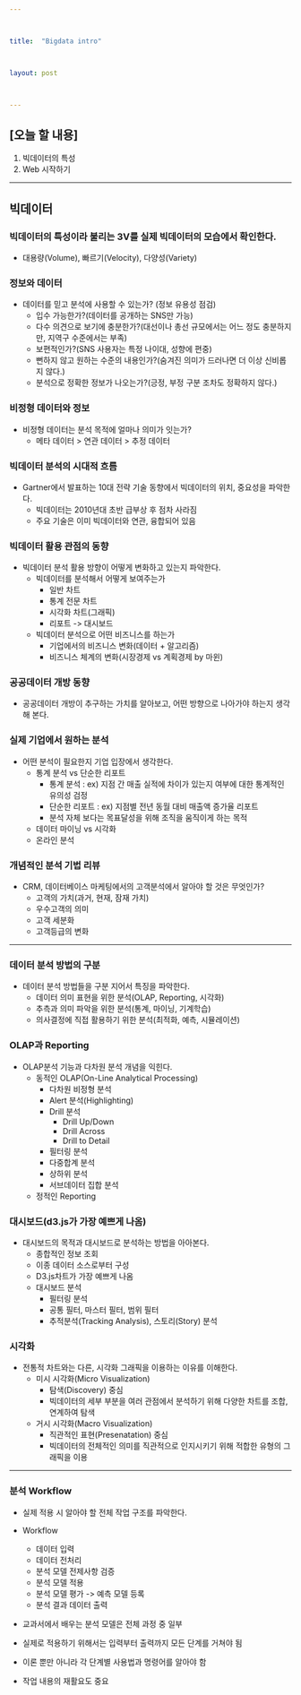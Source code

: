 ```yaml
---



title:  "Bigdata intro"



layout: post



---
```



## [오늘 할 내용]
1. 빅데이터의 특성
2. Web 시작하기

***

## 빅데이터
### 빅데이터의 특성이라 불리는 3V를 실제 빅데이터의 모습에서 확인한다.
- 대용량(Volume), 빠르기(Velocity), 다양성(Variety)

### 정보와 데이터
- 데이터를 믿고 분석에 사용할 수 있는가? (정보 유용성 점검)
	- 입수 가능한가?(데이터를 공개하는 SNS만 가능)
	- 다수 의견으로 보기에 충분한가?(대선이나 총선 규모에서는 어느 정도 충분하지만, 지역구 수준에서는 부족)
	- 보편적인가?(SNS 사용자는 특정 나이대, 성향에 편중)
	- 뻔하지 않고 원하는 수준의 내용인가?(숨겨진 의미가 드러나면 더 이상 신비롭지 않다.)
	- 분석으로 정확한 정보가 나오는가?(긍정, 부정 구분 조차도 정확하지 않다.)

### 비정형 데이터와 정보
- 비정형 데이터는 분석 목적에 얼마나 의미가 잇는가?
	 - 메타 데이터 > 연관 데이터 > 추정 데이터

### 빅데이터 분석의 시대적 흐름
- Gartner에서 발표하는 10대 전략 기술 동향에서 빅데이터의 위치, 중요성을 파악한다.
	- 빅데이터는 2010년대 초반 급부상 후 점차 사라짐
	- 주요 기술은 이미 빅데이터와 연관, 융합되어 있음

### 빅데이터 활용 관점의 동향
- 빅데이터 분석 활용 방향이 어떻게 변화하고 있는지 파악한다.
	- 빅데이터를 분석해서 어떻게 보여주는가
		- 일반 차트
		- 통계 전문 차트
		- 시각화 차트(그래픽)
		- 리포트 -> 대시보드
	- 빅데이터 분석으로 어떤 비즈니스를 하는가
		- 기업에서의 비즈니스 변화(데이터 + 알고리즘)
		- 비즈니스 체계의 변화(시장경제 vs 계획경제 by 마윈)

### 공공데이터 개방 동향
- 공공데이터 개방이 추구하는 가치를 알아보고, 어떤 방향으로 나아가야 하는지 생각해 본다.

### 실제 기업에서 원하는 분석
- 어떤 분석이 필요한지 기업 입장에서 생각한다.
	- 통계 분석 vs 단순한 리포트
		- 통계 분석 : ex) 지점 간 매출 실적에 차이가 있는지 여부에 대한 통계적인 유의성 검정
		- 단순한 리포트 : ex) 지점별 전년 동월 대비 매출액 증가율 리포트
		- 분석 자체 보다는 목표달성을 위해 조직을 움직이게 하는 목적
	- 데이터 마이닝 vs 시각화
	- 온라인 분석

### 개념적인 분석 기법 리뷰
- CRM, 데이터베이스 마케팅에서의 고객분석에서 알아야 할 것은 무엇인가?
	- 고객의 가치(과거, 현재, 잠재 가치)
	- 우수고객의 의미
	- 고객 세분화
	- 고객등급의 변화

***

### 데이터 분석 방법의 구분
- 데이터 분석 방법들을 구분 지어서 특징을 파악한다.
	- 데이터 의미 표현을 위한 분석(OLAP, Reporting, 시각화)
	- 추측과 의미 파악을 위한 분석(통계, 마이닝, 기계학습)
	- 의사결정에 직접 활용하기 위한 분석(최적화, 예측, 시뮬레이션)

### OLAP과 Reporting
- OLAP분석 기능과 다차원 분석 개념을 익힌다.
	- 동적인 OLAP(On-Line Analytical Processing)
		- 다차원 비정형 분석
		- Alert 분석(Highlighting)
		- Drill 분석
			- Drill Up/Down
			- Drill Across
			- Drill to Detail
		- 필터링 분석
		- 다중합계 분석
		- 상하위 분석
		- 서브데이터 집합 분석
	- 정적인 Reporting

### 대시보드(d3.js가 가장 예쁘게 나옴)
- 대시보드의 목적과 대시보드로 분석하는 방법을 아아본다.
	- 종합적인 정보 조회
	- 이종 데이터 소스로부터 구성
	- D3.js차트가 가장 예쁘게 나옴
	- 대시보드 분석
		- 필터링 분석
		- 공통 필터, 마스터 필터, 범위 필터
		- 추적분석(Tracking Analysis), 스토리(Story) 분석

### 시각화
- 전통적 차트와는 다른, 시각화 그래픽을 이용하는 이유를 이해한다.
	- 미시 시각화(Micro Visualization)
		- 탐색(Discovery) 중심
		- 빅데이터의 세부 부분을 여러 관점에서 분석하기 위해 다양한 차트를 조합, 연계하여 탐색
	- 거시 시각화(Macro Visualization)
		- 직관적인 표현(Presenatation) 중심
		- 빅데이터의 전체적인 의미를 직관적으로 인지시키기 위해 적합한 유형의 그래픽을 이용

***

### 분석 Workflow
- 실제 적용 시 알아야 할 전체 작업 구조를 파악한다.
- Workflow
	- 데이터 입력
	- 데이터 전처리
	- 분석 모델 전제사항 검증
	- 분석 모델 적용
	- 분석 모델 평가 -> 예측 모델 등록
	- 분석 결과 데이터 출력

- 교과서에서 배우는 분석 모델은 전체 과정 중 일부
- 실제로 적용하기 위해서는 입력부터 출력까지 모든 단계를 거쳐야 됨
- 이론 뿐만 아니라 각 단계별 사용법과 명령어를 알아야 함
- 작업 내용의 재활요도 중요